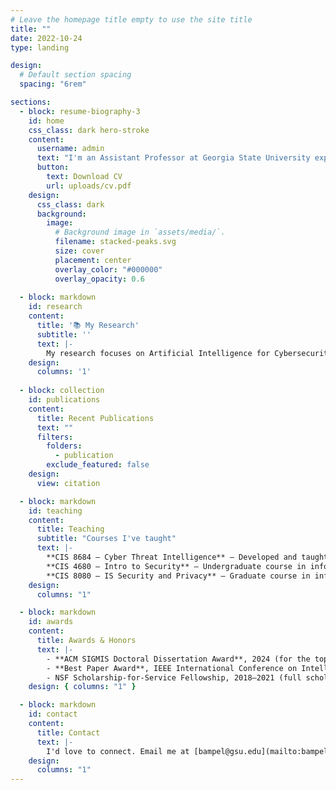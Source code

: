 ```yaml
---
# Leave the homepage title empty to use the site title
title: ""
date: 2022-10-24
type: landing

design:
  # Default section spacing
  spacing: "6rem"

sections:
  - block: resume-biography-3
    id: home
    css_class: dark hero-stroke
    content:
      username: admin
      text: "I'm an Assistant Professor at Georgia State University exploring artificial intelligence for cybersecurity. [Learn more about me.](https://robinson.gsu.edu/profile/benjamin-ampel/)"
      button:
        text: Download CV
        url: uploads/cv.pdf
    design:
      css_class: dark
      background:
        image:
          # Background image in `assets/media/`.
          filename: stacked-peaks.svg
          size: cover
          placement: center
          overlay_color: "#000000"
          overlay_opacity: 0.6
  
  - block: markdown
    id: research
    content:
      title: '📚 My Research'
      subtitle: ''
      text: |-
        My research focuses on Artificial Intelligence for Cybersecurity, with particular interests in cyber threat intelligence, hacker community analytics, phishing detection, and text mining methods. I leverage advanced machine learning (including large language models) to address security challenges in information systems. I'm always open to chatting and collaborating! 
    design:
      columns: '1'
  
  - block: collection
    id: publications
    content:
      title: Recent Publications
      text: ""
      filters:
        folders:
          - publication
        exclude_featured: false
    design:
      view: citation

  - block: markdown
    id: teaching
    content:
      title: Teaching
      subtitle: "Courses I've taught"
      text: |-
        **CIS 8684 – Cyber Threat Intelligence** – Developed and taught a graduate course on cyber threat intelligence (TE eval: 4.91/5).  
        **CIS 4680 – Intro to Security** – Undergraduate course in information security.  
        **CIS 8080 – IS Security and Privacy** – Graduate course in information security.
    design:
      columns: "1"

  - block: markdown
    id: awards
    content:
      title: Awards & Honors
      text: |-
        - **ACM SIGMIS Doctoral Dissertation Award**, 2024 (for the top IS dissertation of the year).
        - **Best Paper Award**, IEEE International Conference on Intelligence and Security Informatics (ISI) 2020 and 2023.
        - NSF Scholarship-for-Service Fellowship, 2018–2021 (full scholarship and stipend for cybersecurity study).
    design: { columns: "1" }

  - block: markdown
    id: contact
    content:
      title: Contact
      text: |-
        I'd love to connect. Email me at [bampel@gsu.edu](mailto:bampel@gsu.edu) or reach out on [LinkedIn](https://www.linkedin.com/in/benampel/).
    design:
      columns: "1"
---
```


